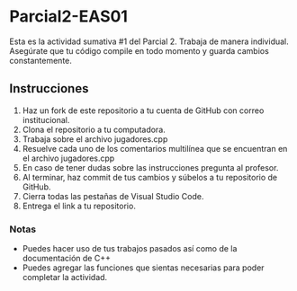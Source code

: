 # Parcial2-EAS01

Esta es la actividad sumativa #1 del Parcial 2.
Trabaja de manera individual.
Asegúrate que tu código compile en todo momento y guarda cambios constantemente.

## Instrucciones

1. Haz un fork de este repositorio a tu cuenta de GitHub con correo institucional.
2. Clona el repositorio a tu computadora.
3. Trabaja sobre el archivo jugadores.cpp
4. Resuelve cada uno de los comentarios multilínea que se encuentran en el archivo jugadores.cpp
5. En caso de tener dudas sobre las instrucciones pregunta al profesor.
6. Al terminar, haz commit de tus cambios y súbelos a tu repositorio de GitHub.
7. Cierra todas las pestañas de Visual Studio Code.
8. Entrega el link a tu repositorio.

### Notas
- Puedes hacer uso de tus trabajos pasados así como de la documentación de C++
- Puedes agregar las funciones que sientas necesarias para poder completar la actividad.